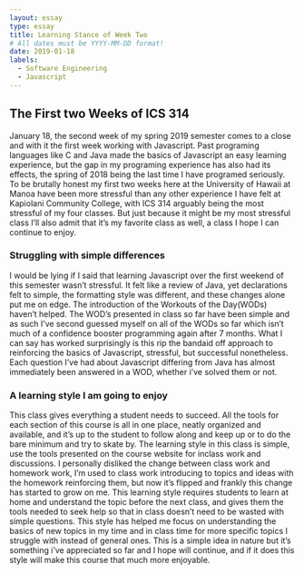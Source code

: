 ```yaml
---
layout: essay
type: essay
title: Learning Stance of Week Two
# All dates must be YYYY-MM-DD format!
date: 2019-01-18
labels:
  - Software Engineering
  - Javascript
---
```


## The First two Weeks of ICS 314

January 18, the second week of my spring 2019 semester comes to a close and with it the first week working with Javascript. Past programing languages like C and Java made the basics of Javascript an easy learning experience, but the gap in my programing experience has also had its effects, the spring of 2018 being the last time I have programed seriously. To be brutally honest my first two weeks here at the University of Hawaii at Manoa have been more stressful than any other experience I have felt at Kapiolani Community College, with ICS 314 arguably being the most stressful of my four classes. But just because it might be my most stressful class I’ll also admit that it’s my favorite class as well, a class I hope I can continue to enjoy. 

### Struggling with simple differences

I would be lying if I said that learning Javascript over the first weekend of this semester wasn’t stressful. It felt like a review of Java, yet declarations felt to simple, the formatting style was different, and these changes alone put me on edge. The introduction of the Workouts of the Day(WODs) haven’t helped. The WOD’s presented in class so far have been simple and as such I’ve second guessed myself on all of the WODs so far which isn’t much of a confidence booster programming again after 7 months. What I can say has worked surprisingly is this rip the bandaid off approach to reinforcing the basics of Javascript, stressful, but successful nonetheless. Each question I’ve had about Javascript differing from Java has almost immediately been answered in a WOD, whether i’ve solved them or not. 

### A learning style I am going to enjoy


This class gives everything a student needs to succeed. All the tools for each section of this course is all in one place, neatly organized and available, and it’s up to the student to follow along and keep up or to do the bare minimum and try to skate by. The learning style in this class is simple, use the tools presented on the course website for inclass work and discussions. I personally disliked the change between class work and homework work, I’m used to class work introducing to topics and ideas with the homework reinforcing them, but now it’s flipped and frankly this change has started to grow on me. This learning style requires students to learn at home and understand the topic before the next class, and gives them the tools needed to seek help so that in class doesn’t need to be wasted with simple questions. This style has helped me focus on understanding the basics of new topics in my time and in class time for more specific topics I struggle with instead of general ones. This is a simple idea in nature but it’s something i’ve appreciated so far and I hope will continue, and if it does this style will make this course that much more enjoyable.
